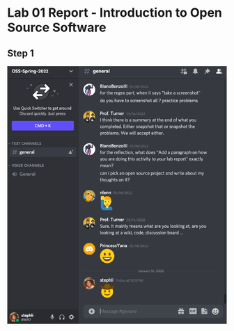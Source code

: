 # Lab 01 Report - Introduction to Open Source Software

## Step 1
![](/labs/lab-01/general_message.png)